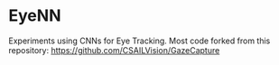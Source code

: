 # EyeNN
Experiments using CNNs for Eye Tracking. Most code forked from this repository: https://github.com/CSAILVision/GazeCapture 
